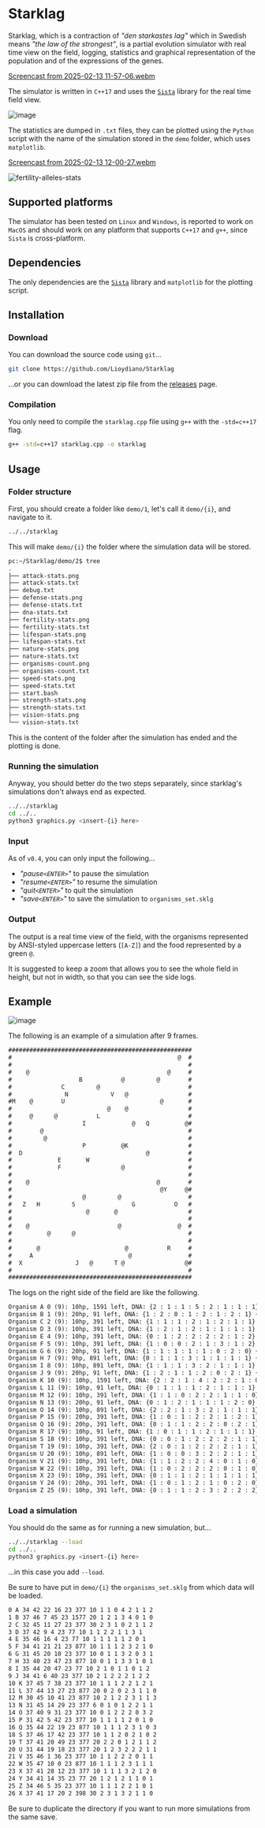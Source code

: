# Starklag

Starklag, which is a contraction of *"den starkastes lag"* which in Swedish means *"the law of the strongest"*, is a partial evolution simulator with real time view on the field, logging, statistics and graphical representation of the population and of the expressions of the genes.

[Screencast from 2025-02-13 11-57-06.webm](https://github.com/user-attachments/assets/f3e4ea32-86d9-4e78-a15d-52cb2988d05d)

The simulator is written in `C++17` and uses the [`Sista`](https://github.com/FLAK-ZOSO/Sista) library for the real time field view.

![image](https://github.com/user-attachments/assets/21c07f0f-0fd1-447d-a046-18a23c1c38b6)

The statistics are dumped in `.txt` files, they can be plotted using the `Python` script with the name of the simulation stored in the `demo` folder, which uses `matplotlib`.

[Screencast from 2025-02-13 12-00-27.webm](https://github.com/user-attachments/assets/9b5665ce-e167-495e-a6e5-ae1796642be3)

![fertility-alleles-stats](https://github.com/user-attachments/assets/2ebdf5cb-3557-453f-87b9-ffeb9b3b18f4)

## Supported platforms

The simulator has been tested on `Linux` and `Windows`, is reported to work on `MacOS` and should work on any platform that supports `C++17` and `g++`, since `Sista` is cross-platform.

## Dependencies

The only dependencies are the [`Sista`](https://github.com/FLAK-ZOSO/Sista) library and `matplotlib` for the plotting script.

## Installation

### Download

You can download the source code using `git`...

```bash
git clone https://github.com/Lioydiano/Starklag
```

...or you can download the latest zip file from the [releases](https://github.com/Lioydiano/Starklag/releases) page.

### Compilation

You only need to compile the `starklag.cpp` file using `g++` with the `-std=c++17` flag.

```bash
g++ -std=c++17 starklag.cpp -o starklag
```

## Usage

### Folder structure

First, you should create a folder like `demo/1`, let's call it `demo/{i}`, and navigate to it.

```bash
../../starklag
```

This will make `demo/{i}` the folder where the simulation data will be stored.

```bash
pc:~/Starklag/demo/2$ tree
.
├── attack-stats.png
├── attack-stats.txt
├── debug.txt
├── defense-stats.png
├── defense-stats.txt
├── dna-stats.txt
├── fertility-stats.png
├── fertility-stats.txt
├── lifespan-stats.png
├── lifespan-stats.txt
├── nature-stats.png
├── nature-stats.txt
├── organisms-count.png
├── organisms-count.txt
├── speed-stats.png
├── speed-stats.txt
├── start.bash
├── strength-stats.png
├── strength-stats.txt
├── vision-stats.png
└── vision-stats.txt
```

This is the content of the folder after the simulation has ended and the plotting is done.

### Running the simulation

Anyway, you should better do the two steps separately, since starklag's simulations don't always end as expected.

```bash
../../starklag
cd ../..
python3 graphics.py <insert-{i} here>
```

### Input

As of `v0.4`, you can only input the following...

- *"pause`<ENTER>`"* to pause the simulation
- *"resume`<ENTER>`"* to resume the simulation
- *"quit`<ENTER>`"* to quit the simulation
- *"save`<ENTER>`"* to save the simulation to `organisms_set.sklg`

### Output

The output is a real time view of the field, with the organisms represented by ANSI-styled uppercase letters (`[A-Z]`) and the food represented by a green `@`.

It is suggested to keep a zoom that allows you to see the whole field in height, but not in width, so that you can see the side logs.

## Example

![image](https://github.com/user-attachments/assets/aa2114ff-d43e-494c-9b6d-740180eb4119)

The following is an example of a simulation after 9 frames.

```txt
####################################################
#                                               @  #
#                                                  #
#    @                                       @     #
#                   B           @         @        #
#              C         @                         #
#               N            V   @                 #
#M    @        U                           @       #
#                           @    @                 #
#     @      @           L                         #
#                    I             @   Q          @#
#        @                                         #
#         @                                        #
#                    P          @K                 #
#  D                                   @           #
#             E       W                            #
#             F                 @                  #
#                                                  #
#    @                                    @        #
#                                          @Y     @#
#                    @         @                   #
#   Z   H         S                G           O   #
#                     @       @                    #
#                                                  #
#    @                         @                @  #
#          @      @                                #
#                                                  #
#       @                        @           R     #
#     A                           @                #
#  X               J   @      T @                 @#
#                                                  #
####################################################
```

The logs on the right side of the field are like the following.

```txt
Organism A 0 (9): 10hp, 1591 left, DNA: {2 : 1 : 1 : 5 : 2 : 1 : 1 : 1} {27, 5}
Organism B 1 (9): 20hp, 91 left, DNA: {1 : 2 : 0 : 1 : 2 : 1 : 2 : 1} {3, 19}
Organism C 2 (9): 10hp, 391 left, DNA: {1 : 1 : 1 : 2 : 1 : 2 : 1 : 1} {4, 14}
Organism D 3 (9): 10hp, 391 left, DNA: {1 : 2 : 1 : 2 : 1 : 1 : 1 : 1} {13, 2}
Organism E 4 (9): 10hp, 391 left, DNA: {0 : 1 : 2 : 2 : 2 : 2 : 1 : 2} {14, 13}
Organism F 5 (9): 10hp, 391 left, DNA: {1 : 0 : 0 : 2 : 1 : 3 : 1 : 2} {15, 13}
Organism G 6 (9): 20hp, 91 left, DNA: {1 : 1 : 1 : 1 : 1 : 0 : 2 : 0} {20, 34}
Organism H 7 (9): 9hp, 891 left, DNA: {0 : 1 : 1 : 3 : 1 : 1 : 1 : 1} {20, 7}
Organism I 8 (9): 10hp, 891 left, DNA: {1 : 1 : 1 : 3 : 2 : 1 : 1 : 1} {9, 20}
Organism J 9 (9): 20hp, 91 left, DNA: {1 : 2 : 1 : 1 : 2 : 0 : 2 : 1} {28, 18}
Organism K 10 (9): 10hp, 1591 left, DNA: {2 : 2 : 1 : 4 : 2 : 2 : 1 : 0} {12, 32}
Organism L 11 (9): 10hp, 91 left, DNA: {0 : 1 : 1 : 1 : 2 : 1 : 1 : 1} {8, 24}
Organism M 12 (9): 10hp, 391 left, DNA: {1 : 1 : 0 : 2 : 2 : 1 : 1 : 0} {6, 0}
Organism N 13 (9): 20hp, 91 left, DNA: {0 : 1 : 2 : 1 : 1 : 1 : 2 : 0} {5, 15}
Organism O 14 (9): 10hp, 891 left, DNA: {2 : 2 : 1 : 3 : 2 : 1 : 1 : 1} {20, 46}
Organism P 15 (9): 20hp, 391 left, DNA: {1 : 0 : 1 : 2 : 2 : 1 : 2 : 1} {12, 20}
Organism Q 16 (9): 20hp, 391 left, DNA: {0 : 1 : 1 : 2 : 2 : 0 : 2 : 1} {9, 38}
Organism R 17 (9): 10hp, 91 left, DNA: {1 : 0 : 1 : 1 : 2 : 1 : 1 : 1} {26, 44}
Organism S 18 (9): 10hp, 391 left, DNA: {0 : 0 : 1 : 2 : 2 : 2 : 1 : 1} {20, 17}
Organism T 19 (9): 10hp, 391 left, DNA: {2 : 0 : 1 : 2 : 2 : 2 : 1 : 1} {28, 29}
Organism U 20 (9): 10hp, 891 left, DNA: {1 : 0 : 0 : 3 : 2 : 2 : 1 : 1} {6, 14}
Organism V 21 (9): 10hp, 391 left, DNA: {1 : 1 : 2 : 2 : 4 : 0 : 1 : 0} {5, 28}
Organism W 22 (9): 10hp, 391 left, DNA: {1 : 0 : 2 : 2 : 2 : 0 : 1 : 0} {14, 21}
Organism X 23 (9): 10hp, 391 left, DNA: {0 : 1 : 1 : 2 : 1 : 1 : 1 : 1} {28, 2}
Organism Y 24 (9): 20hp, 391 left, DNA: {1 : 0 : 1 : 2 : 1 : 0 : 2 : 0} {18, 43}
Organism Z 25 (9): 10hp, 391 left, DNA: {0 : 1 : 1 : 2 : 3 : 2 : 2 : 2} {20, 3}
```

### Load a simulation

You should do the same as for running a new simulation, but...

```bash
../../starklag --load
cd ../..
python3 graphics.py <insert-{i} here>
```

...in this case you add `--load`.

Be sure to have put in `demo/{i}` the `organisms_set.sklg` from which data will be loaded.

```txt
0 A 34 42 22 16 23 377 10 1 1 0 4 2 1 1 2 
1 B 37 46 7 45 23 1577 20 1 2 1 3 4 0 1 0 
2 C 32 45 11 27 23 377 30 2 3 1 0 2 1 1 2 
3 D 37 42 9 4 23 77 10 1 1 2 2 1 1 3 1 
4 E 35 46 16 4 23 77 10 1 1 1 1 1 2 0 1 
5 F 34 41 21 21 23 877 10 1 1 1 2 3 2 1 0 
6 G 31 45 20 10 23 377 10 0 1 1 3 2 0 3 1 
7 H 33 40 23 47 23 877 10 0 1 1 3 3 1 0 1 
8 I 35 44 20 47 23 77 10 2 1 0 1 1 0 1 2 
9 J 34 41 6 40 23 377 10 2 1 2 2 2 1 2 2 
10 K 37 45 7 38 23 377 10 1 1 1 2 2 1 2 1 
11 L 37 44 13 27 23 877 20 0 2 0 2 3 1 1 0 
12 M 30 45 10 41 23 877 10 2 1 2 2 3 1 1 3 
13 N 31 45 14 29 23 377 6 0 1 0 1 2 2 1 1 
14 O 37 40 9 31 23 377 10 0 1 2 2 2 0 3 2 
15 P 31 42 5 42 23 377 10 1 1 1 1 2 0 1 0 
16 Q 35 44 22 19 23 877 10 1 1 1 2 3 1 0 3 
18 S 37 46 17 42 23 377 10 1 1 2 0 2 1 0 2 
19 T 37 41 20 49 23 377 20 2 2 0 1 2 1 1 2 
20 U 31 44 19 18 23 377 20 1 2 3 2 2 2 1 1 
21 V 35 46 1 36 23 377 10 1 1 2 2 2 0 1 1 
22 W 35 47 10 0 23 877 10 1 1 1 2 3 1 1 1 
23 X 37 41 28 12 23 377 10 1 1 1 3 2 1 2 0 
24 Y 34 41 14 35 23 77 20 1 2 1 2 1 1 0 1 
25 Z 34 46 5 35 23 377 10 1 1 1 2 2 1 0 1 
26 X 37 41 17 20 2 398 30 2 3 1 3 2 1 1 0 
```

Be sure to duplicate the directory if you want to run more simulations from the same save.
